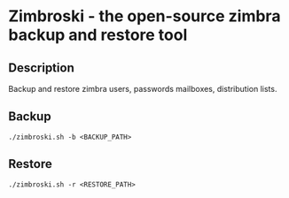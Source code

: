 # Zimbroski - the open-source zimbra backup and restore tool

## Description
Backup and restore zimbra users, passwords mailboxes, distribution lists.

## Backup

`
./zimbroski.sh -b <BACKUP_PATH>
`
## Restore

`
./zimbroski.sh -r <RESTORE_PATH>
`
